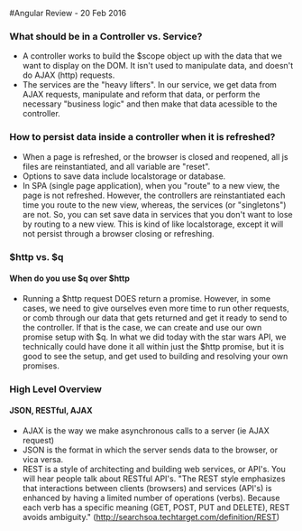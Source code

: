 #Angular Review - 20 Feb 2016

### What should be in a Controller vs. Service?
- A controller works to build the $scope object up with the data that we want to display on the DOM. It isn't used to manipulate data, and doesn't do AJAX (http) requests.
- The services are the "heavy lifters". In our service, we get data from AJAX requests, manipulate and reform that data, or perform the necessary "business logic" and then make that data acessible to the controller.

### How to persist data inside a controller when it is refreshed?
- When a page is refreshed, or the browser is closed and reopened, all js files are reinstantiated, and all variable are "reset".
- Options to save data include localstorage or database.
- In SPA (single page application), when you "route" to a new view, the page is not refreshed. However, the controllers are reinstantiated each time you route to the new view, whereas, the services (or "singletons") are not. So, you can set save data in services that you don't want to lose by routing to a new view. This is kind of like localstorage, except it will not persist through a browser closing or refreshing.

### $http vs. $q
#### When do you use $q over $http
- Running a $http request DOES return a promise. However, in some cases, we need to give ourselves even more time to run other requests, or comb through our data that gets returned and get it ready to send to the controller. If that is the case, we can create and use our own promise setup with $q. In what we did today with the star wars API, we technically could have done it all within just the $http promise, but it is good to see the setup, and get used to building and resolving your own promises.


### High Level Overview
#### JSON, RESTful, AJAX
- AJAX is the way we make asynchronous calls to a server (ie AJAX request)
- JSON is the format in which the server sends data to the browser, or vica versa.
- REST is a style of architecting and building web services, or API's. You will hear people talk about RESTful API's. "The REST style emphasizes that interactions between clients (browsers) and services (API's) is enhanced by having a limited number of operations (verbs). Because each verb has a specific meaning (GET, POST, PUT and DELETE), REST avoids ambiguity." (http://searchsoa.techtarget.com/definition/REST)

